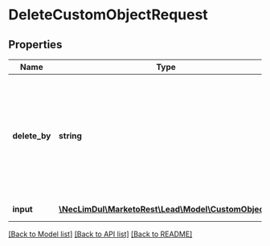 # DeleteCustomObjectRequest

## Properties

Name | Type | Description | Notes
------------ | ------------- | ------------- | -------------
**delete_by** | **string** | Field to delete records by.  Permissible values are idField or dedupeFields as indicated by the result of the corresponding describe record | [optional] 
**input** | [**\NecLimDul\MarketoRest\Lead\Model\CustomObject[]**](CustomObject.md) | List of input records | 

[[Back to Model list]](../README.md#documentation-for-models) [[Back to API list]](../README.md#documentation-for-api-endpoints) [[Back to README]](../README.md)
